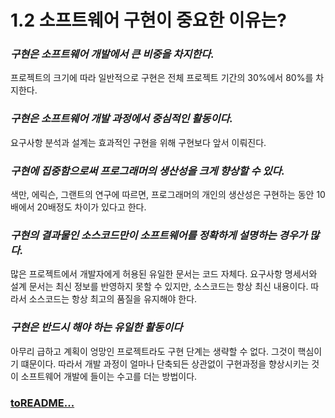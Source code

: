 # 1.2 소프트웨어 구현이 중요한 이유는?

###  ***구현은 소프트웨어 개발에서 큰 비중을 차지한다.***
프로젝트의 크기에 따라 일반적으로 구현은 전체 프로젝트 기간의 30%에서 80%를 차지한다.

### ***구현은 소프트웨어 개발 과정에서 중심적인 활동이다.***
요구사항 분석과 설계는 효과적인 구현을 위해 구현보다 앞서 이뤄진다.

### ***구현에 집중함으로써 프로그래머의 생산성을 크게 향상할 수 있다.***
색만, 에릭슨, 그랜트의 연구에 따르면, 프로그래머의 개인의 생산성은 구현하는 동안 10배에서 20배정도 차이가 있다고 한다.

### ***구현의 결과물인 소스코드만이 소프트웨어를 정확하게 설명하는 경우가 많다.***
많은 프로젝트에서 개발자에게 허용된 유일한 문서는 코드 자체다. 요구사항 명세서와 설계 문서는 최신 정보를 반영하지 못할 수 있지만, 소스코드는 항상 최신 내용이다. 따라서 소스코드는 항상 최고의 품질을 유지해야 한다.

### ***구현은 반드시 해야 하는 유일한 활동이다***
아무리 급하고 계획이 엉망인 프로젝트라도 구현 단계는 생략할 수 없다. 그것이 핵심이기 떄문이다. 따라서 개발 과정이 얼마나 단축되든 상관없이 구현과정을 향상시키는 것이 소프트웨어 개발에 들이는 수고를 더는 방법이다.


### [toREADME...](../../README.md)
